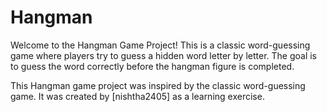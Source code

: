 # Hangman

Welcome to the Hangman Game Project! This is a classic word-guessing game where players try to guess a hidden word letter by letter. The goal is to guess the word correctly before the hangman figure is completed.

This Hangman game project was inspired by the classic word-guessing game. It was created by [nishtha2405] as a learning exercise.

   
